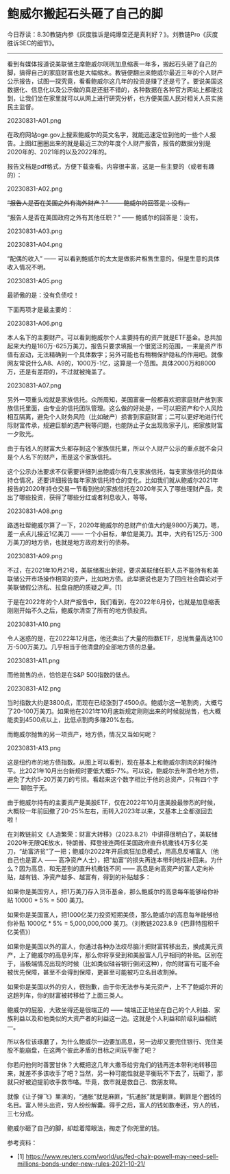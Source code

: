 # 鲍威尔搬起石头砸了自己的脚

今日荐读：8.30教链内参《灰度胜诉是纯爆空还是真利好？》。刘教链Pro《灰度胜诉SEC的细节》。

---

看到有媒体报道说美联储主席鲍威尔咣咣加息缩表一年多，搬起石头砸了自己的脚，搞得自己的家庭财富也是大幅缩水。教链便翻出来鲍威尔最近三年的个人财产公示报告，试图一探究竟，看看鲍威尔这几年的投资是赚了还是亏了。要说美国这数据化、信息化以及公示做的真是还挺不错的，各种数据在各种官方网站上都能找到，让我们坐在家里就可以从网上进行研究分析，也方便美国人民对相关人员实施民主监督。

20230831-A01.png

在政府网站oge.gov上搜索鲍威尔的英文名字，就能迅速定位到他的一些个人报告。上图红圈圈出来的就是最近三次的年度个人财产报告，报告的数据分别是2020年的、2021年的以及2022年的。

报告文档是pdf格式，方便下载查看。内容很丰富，这是一些主要的（或者有趣的）：

20230831-A02.png

<del>“报告人是否在美国之外有海外财产？” —— 鲍威尔的回答是：没有。</del>

“报告人是否在美国政府之外有其他任职？” —— 鲍威尔的回答是：没有。

20230831-A03.png

20230831-A04.png

“配偶的收入” —— 可以看到鲍威尔的太太是做影片租售生意的。但是生意的具体收入情况不明。

20230831-A05.png

最骄傲的是：没有负债哎！

下面两项才是最主要的：

20230831-A06.png

本人名下的主要财产。可以看到鲍威尔个人主要持有的资产就是ETF基金。总共加起来大约是160万-625万美刀。报告只要求填报一个很宽泛的范围，一来是资产市值有波动，无法精确到一个具体数字；另外可能也有稍稍保护隐私的作用吧。就像网友常说什么A8、A9的，1000万-1亿，这算是一个范围。具体2000万和8000万，还是有差距的，不过就被掩盖了。

20230831-A07.png

另外一项重头戏就是家族信托。众所周知，美国富豪一般都喜欢把家庭财产放到家族信托里面，由专业的信托团队管理。这么做的好处是，一可以把资产和个人风险相互隔离，避免个人财务风险（比如破产）损害到家庭财富；二可以更好地进行代际财富传承，规避巨额的遗产税等问题，也能防止子女出现败家子儿，把家族财富一夕败光。

由于有钱人的财富大头都存到这个家族信托里，所以个人财产公示的重点就不会只是个人名下的财产，而是这个家族信托。

这个公示办法要求不仅需要详细列出鲍威尔有几支家族信托，每支家族信托的具体持仓情况，还要详细报告每年家族信托持仓的变化。比如我们就从鲍威尔2021年报告的2020年持仓交易一节看到他的家族信托在2020年买入了哪些理财产品，卖出了哪些投资，获得了哪些分红或者利息收入，等等。

20230831-A08.png

路透社帮鲍威尔算了一下，2020年鲍威尔的总财产价值大约是9800万美刀。嗯，差一点点儿接近1亿美刀 —— 一个小目标，单位是美刀。其中，大约有125万-300万美刀的地方债，也就是地方政府发行的债券。

20230831-A09.png

不过，在2021年10月21号，美联储推出新规，要求美联储任职人员不能持有和美联储公开市场操作相同的资产，比如地方债。此举据说也是为了回应社会舆论对于美联储假公济私、拉盘自肥的质疑之声。[1]

于是在2022年的个人财产报告中，我们看到，在2022年6月份，也就是加息缩表刚刚开始不久之后，鲍威尔清空了所有的地方债投资。

20230831-A10.png

令人迷惑的是，在2022年12月底，他还卖出了大量的指数ETF，总抛售量高达100万-500万美刀。几乎相当于他清盘的全部地方债的总量。

20230831-A11.png

而他抛售的点，恰恰是在S&P 500指数的低点。

20230831-A12.png

当时指数大约是3800点，而现在已经涨到了4500点。鲍威尔这一笔割肉，大概亏了20-100万美刀。如果他在2021年10月底新规定刚刚出来的时候就抛售，也大概能卖到4500点以上，比低点割肉多赚20%左右。

而鲍威尔抛售的另一项资产，地方债，情况又当如何呢？

20230831-A13.png

这是纽约市的地方债指数。从图上可以看到，现在基本上和鲍威尔割肉的时候持平。比2021年10月出台新规时要低大概5-7%。可以说，鲍威尔去年清仓地方债，避免了大约5-20万美刀的亏损。看起来这个数字相比于他的总资产，只有四个字 —— 聊胜于无。

由于鲍威尔持有的主要资产是美股ETF，仅在2022年10月底美股最惨烈的时候，大概较一年前回撤了20-25%左右，而转入2023年以来，又基本上全都涨回去啦！

在刘教链前文《人造繁荣：财富大转移》（2023.8.21）中讲得很明白了，美联储2020年无限QE放水，特朗普、拜登接连两任美国政府直升机撒钱4万多亿美刀，“劫富济贫”了一把；鲍威尔2022年开启疯狂加息模式，用高息反哺富人（他自己也是富人 —— 高净资产人士），把“劫富”的损失再连本带利地找补回来。为什么？因为高息，和无差别的直升机撒钱不同 —— 高息是向高资产的富人定向补贴，越有钱、净资产越多、越富有，得到的补贴越多：

如果你是美国穷人，把1万美刀存入货币基金，那么鲍威尔的高息每年能够给你补贴 10000 * 5% = 500 美刀。

如果你是美国富人，把1000亿美刀投资短期美债，那么鲍威尔的高息每年能够给你补贴 1000亿 * 5% = 5,000,000,000 美刀。（刘教链2023.8.9《巴菲特囤积千亿美债》）

如果你是美国以外的富人，你通过各种办法绞尽脑汁把财富转移出去，换成美元资产，上了鲍威尔的高息列车，那么你将享受到和美股富人几乎相同的补贴。区别在于，当极端情况出现的时候（比如类似硅谷银行倒闭这种），你的财富有可能不会被优先保障，甚至不会得到保障，更甚至可能被巧立名目收割掉。

如果你是美国以外的穷人，很抱歉，由于你无法参与美元资产，上不了鲍威尔开的这趟列车，你的财富被转移给了上面三类人。

鲍威尔的屁股，大致坐得还是很端正的 —— 端端正正地坐在自己的个人利益、家族利益以及和他类似的大资产者的利益这一边。这就是个人利益和阶级利益相统一。

所以各位该琢磨了，为什么鲍威尔一边要加高息，另一边却又要兜住银行、兜住美股不能崩盘，在这两个彼此矛盾的目标之间玩平衡了吧？

你若问他何时善罢甘休？大概把这几年大撒币给穷鬼们的钱再连本带利地转移回来，就差不多该收手了吧？当然，另一种可能性就是平衡玩不下去了，玩砸了，那就只好被迫提前收手救市咯。毕竟，救市就是救自己、救朋友嘛。

就像《让子弹飞》里演的，“通胀”就是麻匪，“抗通胀”就是剿匪。剿匪是个圈钱的名目。富人带头出资，穷人纷纷解囊。得手之后，富人的钱如数奉还，穷人的钱，三七分成。

鲍威尔砸了自己的脚，却趁着障眼法，掏走了你兜里的钱。


参考资料：
- [1] https://www.reuters.com/world/us/fed-chair-powell-may-need-sell-millions-bonds-under-new-rules-2021-10-21/


